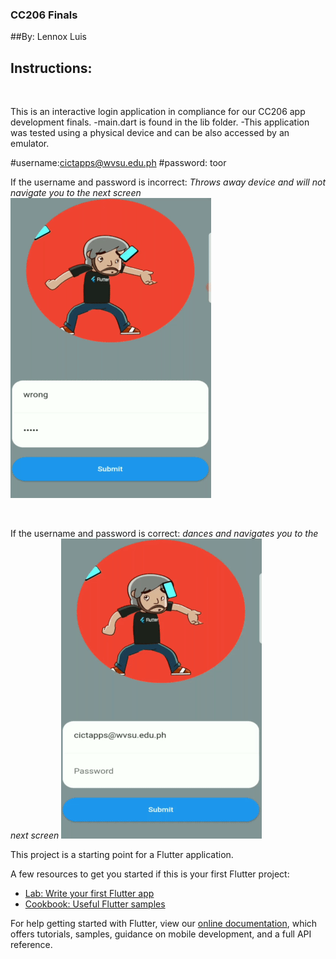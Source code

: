 ### CC206 Finals

##By: Lennox Luis

## Instructions:
<br>

This is an interactive login application in compliance for our CC206 app development finals.
-main.dart is found in the lib folder.
-This application was tested using a physical device and can be also accessed by an emulator.

#username:cictapps@wvsu.edu.ph
#password: toor

If the username and password is incorrect: *Throws away device and will not navigate you to the next screen*
![UI](https://github.com/LennoxLuis/final_app/blob/master/assets/wrong.gif)

<br>

If the username and password is correct: *dances and navigates you to the next screen*
![UI](https://github.com/LennoxLuis/final_app/blob/master/assets/correct.gif)




This project is a starting point for a Flutter application.

A few resources to get you started if this is your first Flutter project:

- [Lab: Write your first Flutter app](https://flutter.dev/docs/get-started/codelab)
- [Cookbook: Useful Flutter samples](https://flutter.dev/docs/cookbook)

For help getting started with Flutter, view our
[online documentation](https://flutter.dev/docs), which offers tutorials,
samples, guidance on mobile development, and a full API reference.
